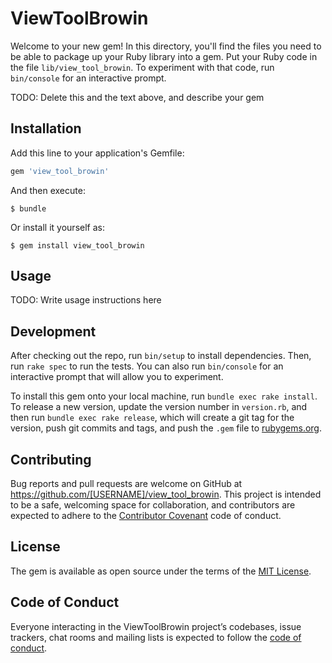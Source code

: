 # ViewToolBrowin

Welcome to your new gem! In this directory, you'll find the files you need to be able to package up your Ruby library into a gem. Put your Ruby code in the file `lib/view_tool_browin`. To experiment with that code, run `bin/console` for an interactive prompt.

TODO: Delete this and the text above, and describe your gem

## Installation

Add this line to your application's Gemfile:

```ruby
gem 'view_tool_browin'
```

And then execute:

    $ bundle

Or install it yourself as:

    $ gem install view_tool_browin

## Usage

TODO: Write usage instructions here

## Development

After checking out the repo, run `bin/setup` to install dependencies. Then, run `rake spec` to run the tests. You can also run `bin/console` for an interactive prompt that will allow you to experiment.

To install this gem onto your local machine, run `bundle exec rake install`. To release a new version, update the version number in `version.rb`, and then run `bundle exec rake release`, which will create a git tag for the version, push git commits and tags, and push the `.gem` file to [rubygems.org](https://rubygems.org).

## Contributing

Bug reports and pull requests are welcome on GitHub at https://github.com/[USERNAME]/view_tool_browin. This project is intended to be a safe, welcoming space for collaboration, and contributors are expected to adhere to the [Contributor Covenant](http://contributor-covenant.org) code of conduct.

## License

The gem is available as open source under the terms of the [MIT License](https://opensource.org/licenses/MIT).

## Code of Conduct

Everyone interacting in the ViewToolBrowin project’s codebases, issue trackers, chat rooms and mailing lists is expected to follow the [code of conduct](https://github.com/[USERNAME]/view_tool_browin/blob/master/CODE_OF_CONDUCT.md).
